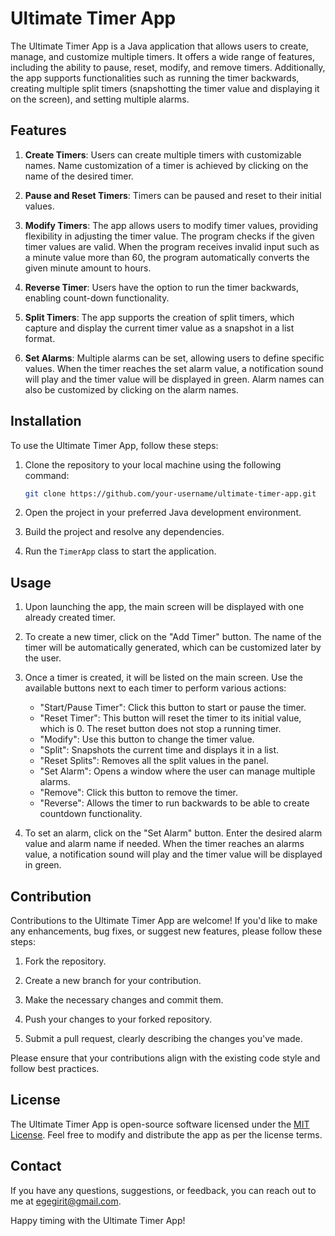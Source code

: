 # Ultimate Timer App


The Ultimate Timer App is a Java application that allows users to create, manage, and customize multiple timers. It offers a wide range of features, including the ability to pause, reset, modify, and remove timers. Additionally, the app supports functionalities such as running the timer backwards, creating multiple split timers (snapshotting the timer value and displaying it on the screen), and setting multiple alarms.

## Features

1. **Create Timers**: Users can create multiple timers with customizable names. Name customization of a timer is achieved by clicking on the name of the desired timer.

2. **Pause and Reset Timers**: Timers can be paused and reset to their initial values.

3. **Modify Timers**: The app allows users to modify timer values, providing flexibility in adjusting the timer value. The program checks if the given timer values are valid. When the program receives invalid input such as a minute value more than 60, the program automatically converts the given minute amount to hours.

4. **Reverse Timer**: Users have the option to run the timer backwards, enabling count-down functionality.

5. **Split Timers**: The app supports the creation of split timers, which capture and display the current timer value as a snapshot in a list format.

6. **Set Alarms**: Multiple alarms can be set, allowing users to define specific values. When the timer reaches the set alarm value, a notification sound will play and the timer value will be displayed in green. Alarm names can also be customized by clicking on the alarm names.

## Installation

To use the Ultimate Timer App, follow these steps:

1. Clone the repository to your local machine using the following command:

   ```bash
   git clone https://github.com/your-username/ultimate-timer-app.git
   ```

2. Open the project in your preferred Java development environment.

3. Build the project and resolve any dependencies.

4. Run the `TimerApp` class to start the application.

## Usage

1. Upon launching the app, the main screen will be displayed with one already created timer.

2. To create a new timer, click on the "Add Timer" button. The name of the timer will be automatically generated, which can be customized later by the user.

3. Once a timer is created, it will be listed on the main screen. Use the available buttons next to each timer to perform various actions:

   - "Start/Pause Timer": Click this button to start or pause the timer.
   - "Reset Timer": This button will reset the timer to its initial value, which is 0. The reset button does not stop a running timer.
   - "Modify": Use this button to change the timer value.
   - "Split": Snapshots the current time and displays it in a list.
   - "Reset Splits": Removes all the split values in the panel.
   - "Set Alarm": Opens a window where the user can manage multiple alarms.
   - "Remove": Click this button to remove the timer.
   - "Reverse": Allows the timer to run backwards to be able to create countdown functionality.
   
4. To set an alarm, click on the "Set Alarm" button. Enter the desired alarm value and alarm name if needed. When the timer reaches an alarms value, a notification sound will play and the timer value will be displayed in green.

## Contribution

Contributions to the Ultimate Timer App are welcome! If you'd like to make any enhancements, bug fixes, or suggest new features, please follow these steps:

1. Fork the repository.

2. Create a new branch for your contribution.

3. Make the necessary changes and commit them.

4. Push your changes to your forked repository.

5. Submit a pull request, clearly describing the changes you've made.

Please ensure that your contributions align with the existing code style and follow best practices.

## License

The Ultimate Timer App is open-source software licensed under the [MIT License](LICENSE). Feel free to modify and distribute the app as per the license terms.

## Contact

If you have any questions, suggestions, or feedback, you can reach out to me at [egegirit@gmail.com](mailto:egegirit@gmail.com).

Happy timing with the Ultimate Timer App! 
